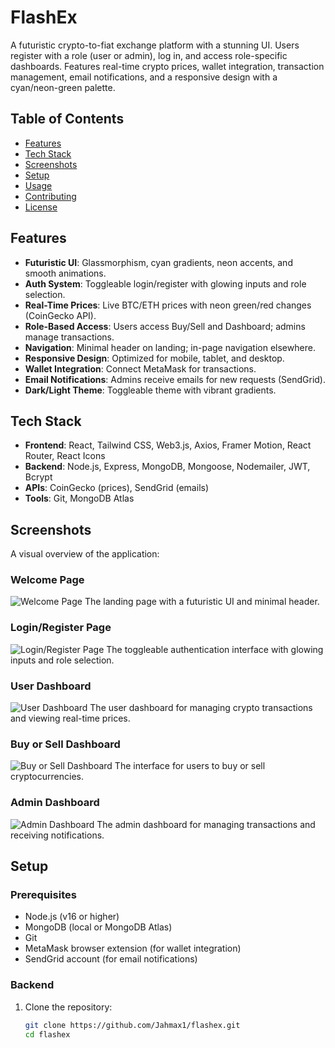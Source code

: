 # FlashEx

A futuristic crypto-to-fiat exchange platform with a stunning UI. Users register with a role (user or admin), log in, and access role-specific dashboards. Features real-time crypto prices, wallet integration, transaction management, email notifications, and a responsive design with a cyan/neon-green palette.

## Table of Contents
- [Features](#features)
- [Tech Stack](#tech-stack)
- [Screenshots](#screenshots)
- [Setup](#setup)
- [Usage](#usage)
- [Contributing](#contributing)
- [License](#license)

## Features
- **Futuristic UI**: Glassmorphism, cyan gradients, neon accents, and smooth animations.
- **Auth System**: Toggleable login/register with glowing inputs and role selection.
- **Real-Time Prices**: Live BTC/ETH prices with neon green/red changes (CoinGecko API).
- **Role-Based Access**: Users access Buy/Sell and Dashboard; admins manage transactions.
- **Navigation**: Minimal header on landing; in-page navigation elsewhere.
- **Responsive Design**: Optimized for mobile, tablet, and desktop.
- **Wallet Integration**: Connect MetaMask for transactions.
- **Email Notifications**: Admins receive emails for new requests (SendGrid).
- **Dark/Light Theme**: Toggleable theme with vibrant gradients.

## Tech Stack
- **Frontend**: React, Tailwind CSS, Web3.js, Axios, Framer Motion, React Router, React Icons
- **Backend**: Node.js, Express, MongoDB, Mongoose, Nodemailer, JWT, Bcrypt
- **APIs**: CoinGecko (prices), SendGrid (emails)
- **Tools**: Git, MongoDB Atlas

## Screenshots
A visual overview of the application:

### Welcome Page
![Welcome Page](screenshots/Screenshot_11-5-2025_93027_localhost.jpeg)
The landing page with a futuristic UI and minimal header.

### Login/Register Page
![Login/Register Page](screenshots/Screenshot_11-5-2025_93543_localhost.jpeg)
The toggleable authentication interface with glowing inputs and role selection.

### User Dashboard
![User Dashboard](screenshots/Screenshot_11-5-2025_93430_localhost.jpeg)
The user dashboard for managing crypto transactions and viewing real-time prices.

### Buy or Sell Dashboard
![Buy or Sell Dashboard](screenshots/Screenshot_11-5-2025_93518_localhost.jpeg)
The interface for users to buy or sell cryptocurrencies.

### Admin Dashboard
![Admin Dashboard](screenshots/Screenshot_11-5-2025_93518_localhost.jpeg)
The admin dashboard for managing transactions and receiving notifications.

## Setup

### Prerequisites
- Node.js (v16 or higher)
- MongoDB (local or MongoDB Atlas)
- Git
- MetaMask browser extension (for wallet integration)
- SendGrid account (for email notifications)

### Backend
1. Clone the repository:
   ```bash
   git clone https://github.com/Jahmax1/flashex.git
   cd flashex